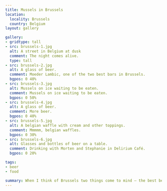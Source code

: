 ```yaml
---
title: Mussels in Brussels
location:
  locality: Brussels
  country: Belgium
layout: gallery

gallery:
- gridtype: tall
- src: brussels-1.jpg
  alt: A street in Belgium at dusk
  comment: The night comes alive.
  type: tall
- src: brussels-2.jpg
  alt: A glass of beer.
  comment: Moeder Lambic, one of the two best bars in Brussels.
  bgpos: 0 40%
- src: brussels-3.jpg
  alt: Mussels on ice waiting to be eaten.
  comment: Mussels on ice waiting to be eaten.
  bgpos: 0 50%
- src: brussels-4.jpg
  alt: A glass of beer.
  comment: More beer.
  bgpos: 0 40%
- src: brussels-5.jpg
  alt: A belgian waffle with cream and other toppings.
  comment: Mmmmm, belgian waffles.
  bgpos: 0 30%
- src: brussels-6.jpg
  alt: Glasses and bottles of beer on a table.
  comment: Drinking with Morten and Stephanie in Delirium Café.
  bgpos: 0 20%

tags:
- beer
- food

summary: When I think of Brussels two things come to mind — the best beer in the world, and great food to soak it up.
---
```

